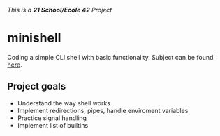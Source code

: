 _This is a **21 School/Ecole 42** Project_

# minishell

Coding a simple CLI shell with basic functionality. Subject can be found [here](https://cdn.intra.42.fr/pdf/pdf/43461/en.subject.pdf).

## Project goals

* Understand the way shell works
* Implement redirections, pipes, handle enviroment variables
* Practice signal handling
* Implement list of builtins
